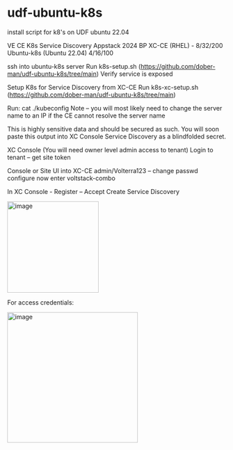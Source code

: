 # udf-ubuntu-k8s

install script for k8's on UDF ubuntu 22.04

VE CE K8s Service Discovery
Appstack 2024 BP
XC-CE (RHEL) - 8/32/200
Ubuntu-k8s (Ubuntu 22.04) 4/16/100

ssh into ubuntu-k8s server
Run k8s-setup.sh (https://github.com/dober-man/udf-ubuntu-k8s/tree/main)
Verify service is exposed

Setup K8s for Service Discovery from XC-CE
Run k8s-xc-setup.sh (https://github.com/dober-man/udf-ubuntu-k8s/tree/main)

Run: cat ./kubeconfig
Note – you will most likely need to change the server name to an IP if the CE cannot resolve the server name 

This is highly sensitive data and should be secured as such. 
You will soon paste this output into XC Console Service Discovery as a blindfolded secret. 

XC Console
(You will need owner level admin access to tenant)
Login to tenant – get site token

Console or Site UI into XC-CE
admin/Volterra123 – change passwd
configure now 
enter 
voltstack-combo

In XC Console - Register – Accept
Create Service Discovery 
 
<img width="210" alt="image" src="https://github.com/user-attachments/assets/bbafcf13-b282-4e5b-8a20-ecfc84f283b2">

For access credentials: 
 
<img width="300" alt="image" src="https://github.com/user-attachments/assets/1e7f05e8-4cf0-49a4-8b15-c6554ff26ba0">


